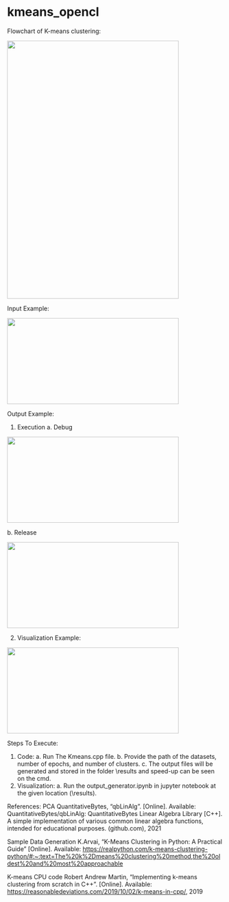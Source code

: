# kmeans_opencl

Flowchart of K-means clustering:

<img src=https://user-images.githubusercontent.com/84077845/220650466-4fadc993-4c56-4017-9b2e-8a8de1d4ce7b.png width="400" height="600">

Input Example: 

<img src=https://user-images.githubusercontent.com/84077845/220650631-d1143c32-9375-44b5-b42a-ea9ca4b088e6.png width="400" height="200">

Output Example:
1.	Execution
a.	Debug

<img src=https://user-images.githubusercontent.com/84077845/220650749-1b341a4f-62b2-4e69-89c0-a029c448f5af.png width="400" height="200">

b.	Release

<img src=https://user-images.githubusercontent.com/84077845/220650829-d29aeebc-5161-4629-8295-735bd28af8b6.png width="400" height="200">

2.	Visualization Example:

<img src=https://user-images.githubusercontent.com/84077845/220650930-bc445cde-eb9a-467f-a65e-594955eed37f.png width="400" height="200">


Steps To Execute:
1.	Code:
a.	Run The Kmeans.cpp file.
b.	Provide the path of the datasets, number of epochs, and number of clusters.
c.	The output files will be generated and stored in the folder \results and speed-up can be seen on the cmd.
2.	Visualization:
a.	Run the output_generator.ipynb in jupyter notebook at the given location (\results).


References:
PCA	QuantitativeBytes, “qbLinAlg”. [Online].  Available:  QuantitativeBytes/qbLinAlg: QuantitativeBytes Linear Algebra Library [C++]. A simple implementation of various common linear algebra functions, intended for educational purposes. (github.com), 2021

Sample Data Generation	K.Arvai, “K-Means Clustering in Python: A Practical Guide” [Online].  Available: https://realpython.com/k-means-clustering-python/#:~:text=The%20k%2Dmeans%20clustering%20method,the%20oldest%20and%20most%20approachable

K-means CPU code	Robert Andrew Martin, “Implementing k-means clustering from scratch in C++”. [Online].  Available: https://reasonabledeviations.com/2019/10/02/k-means-in-cpp/, 2019


